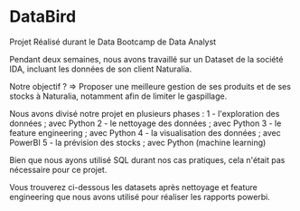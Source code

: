 # DataBird
Projet Réalisé durant le Data Bootcamp de Data Analyst

Pendant deux semaines, nous avons travaillé sur un Dataset de la société IDA, incluant les données de son client Naturalia. 

Notre objectif ? 
=> Proposer une meilleure gestion de ses produits et de ses stocks à Naturalia, notamment afin de limiter le gaspillage.

Nous avons divisé notre projet en plusieurs phases : 
1 - l'exploration des données ; avec Python
2 - le nettoyage des données ; avec Python
3 - le feature engineering ; avec Python
4 - la visualisation des données ; avec PowerBI
5 - la prévision des stocks ; avec Python (machine learning)

Bien que nous ayons utilisé SQL durant nos cas pratiques, cela n'était pas nécessaire pour ce projet.

Vous trouverez ci-dessous les datasets après nettoyage et feature engineering que nous avons utilisé pour réaliser les rapports powerbi.
